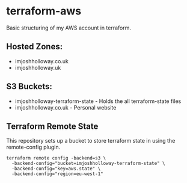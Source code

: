 # terraform-aws

Basic structuring of my AWS account in terraform.

## Hosted Zones:

- imjoshholloway.co.uk
- imjoshholloway.uk

## S3 Buckets:

- imjoshholloway-terraform-state - Holds the all terraform-state files
- imjoshholloway.co.uk - Personal website

## Terraform Remote State

This repository sets up a bucket to store terraform state in using the
remote-config plugin.

```
terraform remote config -backend=s3 \
  -backend-config="bucket=imjoshholloway-terraform-state" \
  -backend-config="key=aws.state" \
  -backend-config="region=eu-west-1"
```
